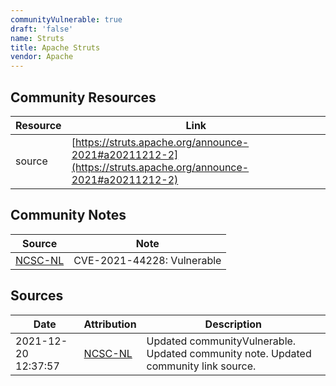 ```yaml
---
communityVulnerable: true
draft: 'false'
name: Struts
title: Apache Struts
vendor: Apache
---
```



## Community Resources
| Resource | Link |
| --- | --- |
| source | [https://struts.apache.org/announce-2021#a20211212-2](https://struts.apache.org/announce-2021#a20211212-2) |

## Community Notes
| Source | Note |
| --- | --- |
| [NCSC-NL](https://github.com/NCSC-NL/log4shell/blob/main/software/README.md) | CVE-2021-44228: Vulnerable </ul> |

## Sources
| Date | Attribution | Description |
| --- | --- | --- |
| 2021-12-20 12:37:57 | [NCSC-NL](https://github.com/NCSC-NL/log4shell/blob/main/software/README.md) | Updated communityVulnerable. Updated community note. Updated community link source.  |
